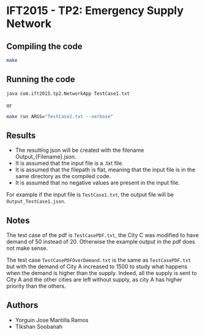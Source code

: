 # IFT2015 - TP2: Emergency Supply Network

## Compiling the code

```bash
make
```

## Running the code

```bash
java com.ift2015.tp2.NetworkApp TestCase1.txt
```

or

```bash
make run ARGS="TestCase2.txt --verbose"
```

## Results

- The resulting json will be created with the filename Output_{Filename}.json.
- It is assumed that the input file is a .txt file.
- It is assumed that the filepath is flat, meaning that the input file is in the same directory as the compiled code.
- It is assumed that no negative values are present in the input file.

For example if the input file is `TestCase1.txt`, the output file will be `Output_TestCase1.json`.

## Notes

The test case of the pdf is `TestCasePDF.txt`, the City C was modified to have demand of 50 instead of 20. Otherwise the example output in the pdf does not make sense.

The test case `TestCasePDFOverDemand.txt` is the same as `TestCasePDF.txt` but with the demand of City A increased to 1500 to study what happens when the demand is higher than the supply. Indeed, all the supply is sent to City A and the other cities are left without supply, as city A has higher priority than the others.

## Authors

- Yorguin Jose Mantilla Ramos
- Tikshan Soobanah
